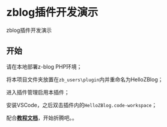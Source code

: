 # zblog插件开发演示

zblog插件开发演示

## 开始

请在本地部署z-blog PHP环境；

将本项目文件夹放置在`zb_users\plugin`内并重命名为HelloZBlog；

进入插件管理启用本插件；

安装VSCode，之后双击插件内的`HelloZBlog.code-workspace`；

配合[**教程文档**](docs#readme "教程文档")，开始折腾吧。。
